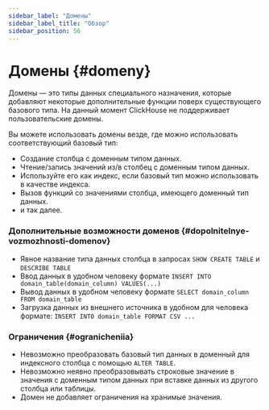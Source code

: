 ```yaml
---
sidebar_label: "Домены"
sidebar_label_title: "Обзор"
sidebar_position: 56
---
```



# Домены {#domeny}

Домены — это типы данных специального назначения, которые добавляют некоторые дополнительные функции поверх существующего базового типа. На данный момент ClickHouse не поддерживает пользовательские домены.

Вы можете использовать домены везде, где можно использовать соответствующий базовый тип:

-   Создание столбца с доменным типом данных.
-   Чтение/запись значений из/в столбец с доменным типом данных.
-   Используйте его как индекс, если базовый тип можно использовать в качестве индекса.
-   Вызов функций со значениями столбца, имеющего доменный тип данных.
-   и так далее.

### Дополнительные возможности доменов {#dopolnitelnye-vozmozhnosti-domenov}

-   Явное название типа данных столбца в запросах `SHOW CREATE TABLE` и `DESCRIBE TABLE`
-   Ввод данных в удобном человеку формате `INSERT INTO domain_table(domain_column) VALUES(...)`
-   Вывод данных в удобном человеку формате `SELECT domain_column FROM domain_table`
-   Загрузка данных из внешнего источника в удобном для человека формате: `INSERT INTO domain_table FORMAT CSV ...`

### Ограничения {#ogranicheniia}

-   Невозможно преобразовать базовый тип данных в доменный для индексного столбца с помощью `ALTER TABLE`.
-   Невозможно неявно преобразовывать строковые значение в значения с доменным типом данных при вставке данных из другого столбца или таблицы.
-   Домен не добавляет ограничения на хранимые значения.

